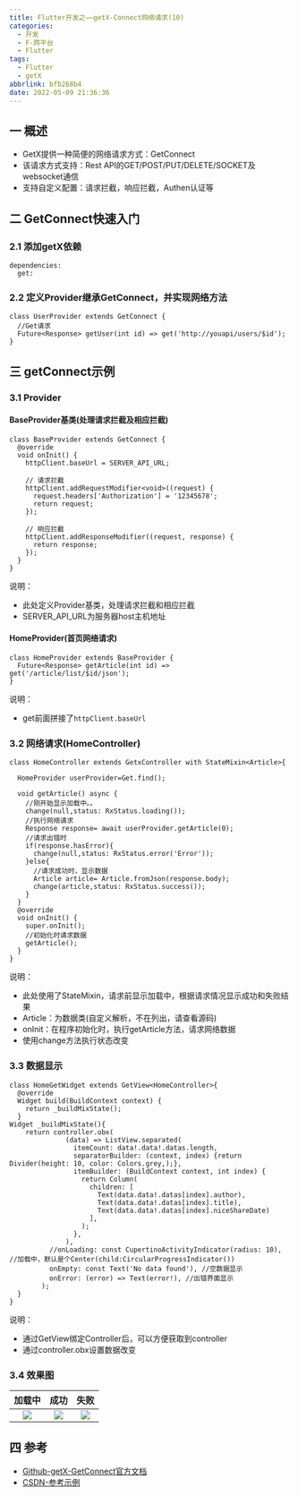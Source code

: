 ```yaml
---
title: Flutter开发之——getX-Connect网络请求(10)
categories:
  - 开发
  - F-跨平台
  - Flutter
tags:
  - Flutter
  - getX
abbrlink: bfb268b4
date: 2022-05-09 21:36:36
---
```

## 一 概述

* GetX提供一种简便的网络请求方式：GetConnect
* 该请求方式支持：Rest API的GET/POST/PUT/DELETE/SOCKET及websocket通信
* 支持自定义配置：请求拦截，响应拦截，Authen认证等

<!--more-->

## 二 GetConnect快速入门

### 2.1 添加getX依赖

```
dependencies:
  get:
```

### 2.2 定义Provider继承GetConnect，并实现网络方法

```
class UserProvider extends GetConnect {
  //Get请求
  Future<Response> getUser(int id) => get('http://youapi/users/$id');
}
```

## 三 getConnect示例

### 3.1 Provider

#### BaseProvider基类(处理请求拦截及相应拦截)

```
class BaseProvider extends GetConnect {
  @override
  void onInit() {
    httpClient.baseUrl = SERVER_API_URL;

    // 请求拦截
    httpClient.addRequestModifier<void>((request) {
      request.headers['Authorization'] = '12345678';
      return request;
    });

    // 响应拦截
    httpClient.addResponseModifier((request, response) {
      return response;
    });
  }
}
```

说明：

* 此处定义Provider基类，处理请求拦截和相应拦截
* SERVER_API_URL为服务器host主机地址

#### HomeProvider(首页网络请求)

```
class HomeProvider extends BaseProvider {
  Future<Response> getArticle(int id) => get('/article/list/$id/json');
}
```

说明：

* get前面拼接了`httpClient.baseUrl`

### 3.2 网络请求(HomeController)

```
class HomeController extends GetxController with StateMixin<Article>{

  HomeProvider userProvider=Get.find();

  void getArticle() async {
    //刚开始显示加载中。。
    change(null,status: RxStatus.loading());
    //执行网络请求
    Response response= await userProvider.getArticle(0);
    //请求出错时
    if(response.hasError){
      change(null,status: RxStatus.error('Error'));
    }else{
      //请求成功时，显示数据
      Article article= Article.fromJson(response.body);
      change(article,status: RxStatus.success());
    }
  }
  @override
  void onInit() {
    super.onInit();
    //初始化时请求数据
    getArticle();
  }
}
```

说明：

* 此处使用了StateMixin，请求前显示加载中，根据请求情况显示成功和失败结果
* Article：为数据类(自定义解析，不在列出，请查看源码)
* onInit：在程序初始化时，执行getArticle方法，请求网络数据
* 使用change方法执行状态改变

### 3.3 数据显示

```
class HomeGetWidget extends GetView<HomeController>{
  @override
  Widget build(BuildContext context) {
    return _buildMixState();
  }
Widget _buildMixState(){
    return controller.obx(
              (data) => ListView.separated(
                itemCount: data!.data!.datas.length,
                separatorBuilder: (context, index) {return Divider(height: 10, color: Colors.grey,);},
                itemBuilder: (BuildContext context, int index) {
                  return Column(
                    children: [
                      Text(data.data!.datas[index].author),
                      Text(data.data!.datas[index].title),
                      Text(data.data!.datas[index].niceShareDate)
                    ],
                  );
                },
              ),
          //onLoading: const CupertinoActivityIndicator(radius: 10), //加载中，默认是个Center(child:CircularProgressIndicator())
          onEmpty: const Text('No data found'), //空数据显示
          onError: (error) => Text(error!), //出错界面显示
        );
  }
}
```

说明：

* 通过GetView绑定Controller后，可以方便获取到controller
* 通过controller.obx设置数据改变

### 3.4 效果图

| 加载中 |  成功  |  失败  |
| :----: | :----: | :----: |
| ![][1] | ![][2] | ![][3] |

## 四 参考

* [Github-getX-GetConnect官方文档](https://github.com/jonataslaw/getx#getconnect)
* [CSDN-参考示例](https://download.csdn.net/download/Calvin_zhou/85331781)



[1]:https://fastly.jsdelivr.net/gh/PGzxc/CDN@master/blog-flutter/flutter-getx-connect-10-loading.png
[2]:https://fastly.jsdelivr.net/gh/PGzxc/CDN@master/blog-flutter/flutter-getx-connect-10-success.png
[3]:https://fastly.jsdelivr.net/gh/PGzxc/CDN@master/blog-flutter/flutter-getx-connect-10-error.png